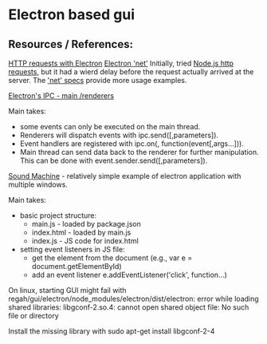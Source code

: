 
#  Electron based gui


Resources / References:
---

[HTTP requests with Electron](https://electronjs.org/docs/api/client-request)
[Electron 'net'](https://electronjs.org/docs/api/net)
Initially, tried [Node.js http requests](https://nodejs.org/api/http.html), but it had a wierd delay before the request actually arrived at the server.
The ['net' specs]([https://github.com/electron/electron/blob/master/spec/api-net-spec.js]) provide more usage examples.

[Electron's IPC - main /renderers](https://medium.com/@hamzasurti/in-progress-6959b733a55a)

Main takes:
- some events can only be executed on the main thread.
- Renderers will dispatch events with ipc.send(<tag>[,parameters]).
- Event handlers are registered with ipc.on(<tag>, function(event[,args...])).
- Main thread can send data back to the renderer for further manipulation. This can be done with event.sender.send(<tag>[,parameters]).

[Sound Machine](https://github.com/bojzi/sound-machine-electron-guide) - relatively simple example of electron application with multiple windows.

Main takes:
- basic project structure:
    - main.js - loaded by package.json
    - index.html - loaded by main.js
    - index.js - JS code for index.html
- setting event listeners in JS file:
    - get the element from the document (e.g., var e = document.getElementById)
    - add an event listener e.addEventListener('click', function...)


On linux, starting GUI might fail with
  regah/gui/electron/node_modules/electron/dist/electron: error while loading shared libraries: libgconf-2.so.4: cannot open shared object file: No such file or directory

Install the missing library with
  sudo apt-get install libgconf-2-4

